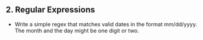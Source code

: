 ## 2. Regular Expressions
* Write a simple regex that matches valid dates in the format mm/dd/yyyy. The month and the day might be one digit or two.
